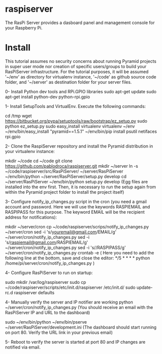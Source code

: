 raspiserver
===========

The RasPi Server provides a dasboard panel and management console for your Raspberry Pi.

Install
=======
This tutorial assumes no security concerns about running Pyramid projects in super user mode nor creation of specific users/groups to build your RasPiServer infrastructure.
For the tutorial purposes, it will be assumed '~/env' as directory for virtualenv instance, '~/code' as github source code folder, and '~/server' as destination folder for your server files. 

0- Install Python dev tools and RPi.GPIO libraries
sudo apt-get update
sudo apt-get install python-dev python-rpi.gpio

1- Install SetupTools and VirtualEnv. Execute the following commands: 

cd /tmp
wget https://bitbucket.org/pypa/setuptools/raw/bootstrap/ez_setup.py
sudo python ez_setup.py
sudo easy_install virtualenv
virtualenv ~/env
~/env/bin/easy_install "pyramid==1.5.1"
~/env/bin/pip install psutil netifaces rpi.gpio

2- Clone the RaspiServer repository and install the Pyramid distribution in your virtualenv instance:

mkdir ~/code
cd ~/code
git clone https://github.com/pablodroca/raspiserver.git
mkdir ~/server
ln -s ~/code/raspiserver/src/RasPiServer/ ~/server/RasPiServer
~/env/bin/python ~/server/RasPiServer/setup.py develop
cd ~/server/RasPiServer
~/env/bin/python setup.py develop
(Egg files are installed into the env first. Then, it is necessary to run the setup again from within the Pyramid project folder to install the project itself)


3- Configure notify_ip_changes.py script in the cron (you need a gmail account and password. Here we will use the keywords RASPIEMAIL and RASPIPASS for this purpose. The keyword EMAIL will be the recipient address for notifications):

mkdir ~/server/cron
cp ~/code/raspiserver/scrips/notify_ip_changes.py ~/server/cron
sed -i 's/<youremail@gmail.com>/EMAIL/g' ~/server/cron/notify_ip_changes.py
sed -i 's/<raspiemail@gmail.com>/RASPIEMAIL/g' ~/server/cron/notify_ip_changes.py
sed -i 's/<raspiemail-password>/RASPIPASS/g' ~/server/cron/notify_ip_changes.py
crontab -e
(
Here you need to add the following line at the bottom, save and close the editor:
*/5 * * * * python /home/pi/server/cron/notify_ip_changes.py
)

4- Configure RasPiServer to run on startup:

sudo mkdir /var/log/raspiserver
sudo cp ~/code/raspiserver/scripts/etc/init.d/raspiserver /etc/init.d/
sudo update-rc.d raspiserver defaults

4- Manually verify the server and IP notifier are working
python ~/server/cron/notify_ip_changes.py
(You should receive an email with the RasPiServer IP and URL to the dashboard)

sudo ~/env/bin/python ~/env/bin/pserve ~/server/RasPiServer/development.ini
(The dashboard should start running on port 80. Verify the URL link in your previous email)
 
5- Reboot to verify the server is started at port 80 and IP changes are notified via email.
